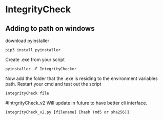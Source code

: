 # IntegrityCheck

## Adding to path on windows

download pyinstaller
```
pip3 install pyinstaller
```

Create .exe from your script
```
pyinstaller -F IntegrityChecker
```

Now add the folder that the .exe is residing to the environment variables path.
Restart your cmd and test out the script
```
IntegrityCheck file
```

#IntrgrityCheck_v2
Will update in future to have better cli interface.
```
IntegrityCheck_v2.py [filename] [hash (md5 or sha256)]
```
